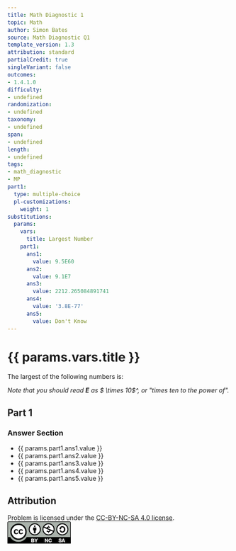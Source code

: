 ```yaml
---
title: Math Diagnostic 1
topic: Math
author: Simon Bates
source: Math Diagnostic Q1
template_version: 1.3
attribution: standard
partialCredit: true
singleVariant: false
outcomes:
- 1.4.1.0
difficulty:
- undefined
randomization:
- undefined
taxonomy:
- undefined
span:
- undefined
length:
- undefined
tags:
- math_diagnostic
- MP
part1:
  type: multiple-choice
  pl-customizations:
    weight: 1
substitutions:
  params:
    vars:
      title: Largest Number
    part1:
      ans1:
        value: 9.5E60
      ans2:
        value: 9.1E7
      ans3:
        value: 2212.265084891741
      ans4:
        value: '3.8E-77'
      ans5:
        value: Don't Know
---
```

# {{ params.vars.title }}
The largest of the following numbers is:

*Note that you should read **E** as $ \times 10$^, or "times ten to the power of".*

## Part 1

### Answer Section

- {{ params.part1.ans1.value }}
- {{ params.part1.ans2.value }}
- {{ params.part1.ans3.value }}
- {{ params.part1.ans4.value }}
- {{ params.part1.ans5.value }}

## Attribution

Problem is licensed under the [CC-BY-NC-SA 4.0 license](https://creativecommons.org/licenses/by-nc-sa/4.0/).<br> ![The Creative Commons 4.0 license requiring attribution-BY, non-commercial-NC, and share-alike-SA license.](https://raw.githubusercontent.com/firasm/bits/master/by-nc-sa.png)